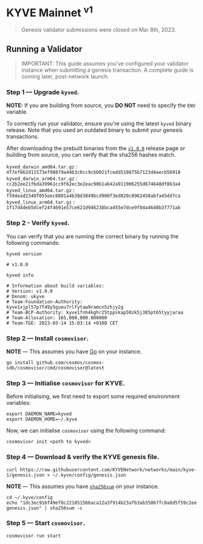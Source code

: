 # KYVE Mainnet <sup>v1</sup>

> Genesis validator submissions were closed on Mar 8th, 2023.

## Running a Validator

> IMPORTANT: This guide assumes you've configured your validator
> instance when submitting a genesis transaction. A complete guide is coming
> later, post-network launch.

### Step 1 — Upgrade `kyved`.

**NOTE:** If you are building from source, you **DO NOT** need to specify the
`ENV` variable.

To correctly run your validator, ensure you're using the latest `kyved` binary
release. Note that you used an outdated binary to submit your genesis
transactions.

After downloading the prebuilt binaries from the [`v1.0.0`](https://github.com/KYVENetwork/chain/releases/tag/v1.0.0)
release page or building from source, you can verify that the sha256 hashes match.

`kyved_darwin_amd64.tar.gz` : `4f7ef862d11573ef98879a4463c0cc9cbb021fcedd510875b7123d4aecb56918`\
`kyved_darwin_arm64.tar.gz` : `cc2b2ee21fbda39961cc9f62ec3e2eac90b1ab42a911906255d674648df863a4`\
`kyved_linux_amd64.tar.gz` : `f594ead2340f055eec8801a4b38d3849bcd900f3ed820c8962458abfa45dd7ca`\
`kyved_linux_arm64.tar.gz` : `1f17d4deb5dcef24f4691e57ce621d946238bca455e7dce9f04a4648b3f771ab`

### Step 2 - Verify `kyved`.

You can verify that you are running the correct binary by running the following commands:

```shell
kyved version

# v1.0.0
```

```shell
kyved info

# Information about build variables:
# Version: v1.0.0
# Denom: ukyve
# Team-Foundation-Authority: kyve1xjpl57p7f49y5gueu7rlfytaw9ramcn5zhjy2g
# Team-BCP-Authority: kyve1fnh4kghr25tppskap50zk5j385pt65tyyjaraa
# Team-Allocation: 165,000,000.000000
# Team-TGE: 2023-03-14 15:03:14 +0100 CET
```

### Step 2 — Install `cosmovisor`.

**NOTE** — This assumes you have [Go](https://go.dev/) on your instance.

```shell
go install github.com/cosmos/cosmos-sdk/cosmovisor/cmd/cosmovisor@latest
```

### Step 3 — Initialise `cosmovisor` for KYVE.

Before initialising, we first need to export some required environment variables:

```shell
export DAEMON_NAME=kyved
export DAEMON_HOME=~/.kyve
```

Now, we can initialise `cosmovisor` using the following command:

```shell
cosmovisor init <path to kyved>
```

### Step 4 — Download & verify the KYVE genesis file.

```shell
curl https://raw.githubusercontent.com/KYVENetwork/networks/main/kyve-1/genesis.json > ~/.kyve/config/genesis.json
```

**NOTE** — This assumes you have [`sha256sum`](https://linux.die.net/man/1/sha256sum/) on your instance.

```shell
cd ~/.kyve/config
echo "1dc3ec916f49ef8c221851566aca12a3f914b23afb3ab35067fc8a8d5f59c2ee  genesis.json" | sha256sum -c
```

### Step 5 — Start `cosmovisor`.

```shell
cosmovisor run start
```

<!--

## Becoming a Genesis Validator

### Step 1 — Install `kyved`.

### RECOMMENDED: Building from source.

> NOTE: You are required to have Go 1.19.x installed on your instance.

First, we'll want to clone the source code and check out the `v1.0.0-rc0`
release tag:

```shell
git clone https://github.com/KYVENetwork/chain
cd chain
git fetch --tags
git checkout v1.0.0-rc0
```

Now that we have checked out the correct tag, we can go ahead and run the
following:

```shell
make install
```

If you've configured your Go paths correctly, you will now have `kyved` in your
global path. To double-check that you're running the correct version, run the
following:

```shell
kyved version
# 1.0.0-rc0
```

### Prebuilt binaries.

`darwin/amd64`: [https://files.kyve.network/chain/v1.0.0-rc0/kyved_darwin_amd64.tar.gz](
https://files.kyve.network/chain/v1.0.0-rc0/kyved_darwin_amd64.tar.gz)

`darwin/arm64`: [https://files.kyve.network/chain/v1.0.0-rc0/kyved_darwin_arm64.tar.gz](
https://files.kyve.network/chain/v1.0.0-rc0/kyved_darwin_arm64.tar.gz)

`linux/amd64`: [https://files.kyve.network/chain/v1.0.0-rc0/kyved_linux_amd64.tar.gz](
https://files.kyve.network/chain/v1.0.0-rc0/kyved_linux_amd64.tar.gz)

`linux/arm64`: [https://files.kyve.network/chain/v1.0.0-rc0/kyved_linux_arm64.tar.gz](
https://files.kyve.network/chain/v1.0.0-rc0/kyved_linux_arm64.tar.gz)

### Step 2 — Initialise `kyved`.

```shell
kyved init <moniker>
```

Note this will initialise your validator in the default `~/.kyve` home 
directory.

Additionally, to make network interactions via the daemon easier, we're going
to configure the Chain ID globally:

```shell
kyved config chain-id kyve-1
```

### Step 3 — Create or import a key.

```shell
kyved keys add <name>
```

The above command will generate a new key for you to use. However, you can
easily import a previously generated mnemonic using the `--recover` flag. The
`kyved` daemon also comes with Ledger support, which you can access with the
`--ledger` flag.

### Step 4 — Register your account.

In this step, we will need to register your account in the genesis file; that
way, you can generate a genesis transaction. Each genesis validator will be
allocated 1 $KYVE (`1_000_000 ukyve`) for initial staking.

```shell
kyved add-genesis-account <address> 1000000ukyve
```

Please note that you can find the address above using the following command:

```shell
kyved keys show <name> --address
```

### Step 5 — Generate a genesis transaction.

The following command will create and sign a genesis transaction, successfully
creating your validator on network launch. Again, please note that as your
account only has 1 $KYVE (`1_000_000 ukyve`) registered, you won't be able to
customise the initial stake. You can also specify additional parameters for
your validator, but we have included the required ones.

```shell
kyved gentx <name> 1000000ukyve \
  --moniker <moniker> \
  --identity <identity> \
  --details <description> \
  --security-contact <security-contact> \
  --website <website>
```

### Step 6 — Submit your genesis transaction.

You will want to create a fork of this repository
([`KYVENetwork/networks`](https://github.com/KYVENetwork/networks/fork)) to
submit your genesis transaction. The above step should've given you a signed
genesis transaction that you will want to put into the
`./kyve-1/gentxs/<moniker>.json` file. Once you have completed this, please
open a PR, and the KYVE core team will review your submission as soon as
possible.

Please note that your address and your validator address are required when
submitting your PR. This will help with the foundation delegation program. You
can obtain your validator address with the following command (it will be in the
`Bech32 Val` section):

```shell
kyved debug addr <address>
```

-->
